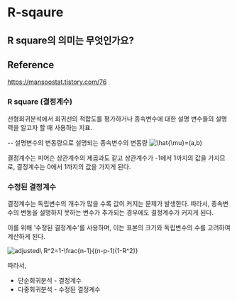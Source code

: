 # R-sqaure

## R square의 의미는 무엇인가요?

## Reference

<a href="https://mansoostat.tistory.com/76">https://mansoostat.tistory.com/76</a>

### R square (결정계수)

선형회귀분석에서 회귀선의 적합도를 평가하거나 종속변수에 대한 설명 변수들의 설명력을 알고자 할 때 사용하는 지표.

-- 설명변수의 변동량으로 설명되는 종속변수의 변동량
    <img src="https://latex.codecogs.com/svg.latex?R^2=\frac{\sum(\hat{y_l}-\bar{y})}{\sum(y_i-\bar{y})}=\frac{fluctuation\ by\ regression\ line}{total\ fluctuation}" title="\hat{\mu}=(a,b)" />

결정계수는 피어슨 상관계수의 제곱과도 같고 상관계수가 -1에서 1까지의 값을 가지므로, 결정계수는 0에서 1까지의 값을 가지게 된다.

### 수정된 결정계수

결정계수는 독립변수의 개수가 많을 수록 값이 커지는 문제가 발생한다. 따라서, 종속변수의 변동을 설명하지 못하는 변수가 추가되는 경우에도 결정계수가 커지게 된다.

이를 위해 '수정된 결정계수'를 사용하며, 이는 표본의 크기와 독립변수의 수를 고려하여 계산하게 된다.

<img src="https://latex.codecogs.com/svg.latex?adjusted\ R^2=1-\frac{n-1}{(n-p-1)(1-R^2)}" title="adjusted\ R^2=1-\frac{n-1}{(n-p-1)(1-R^2)}" />

따라서,

* 단순회귀분석 - 결정계수
* 다중회귀분석 - 수정된 결정계수